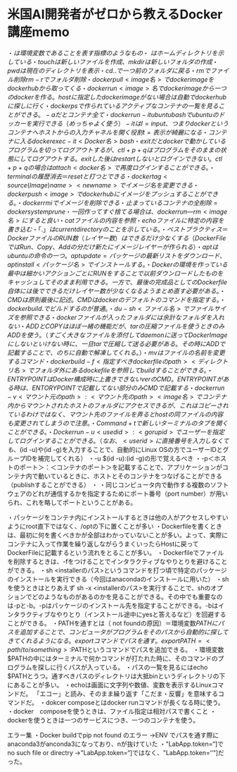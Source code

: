 # 米国AI開発者がゼロから教えるDocker講座memo
・$は環境変数であることを表す指標のようなもの
・~はホームディレクトリを示している
・touchは新しいファイルを作成、mkdirは新しいフォルダの作成
・pwdは現在のディレクトリを表示
・cd ..で一つ前のフォルダに戻る
・rmでファイル削除　rm -rでフォルダ削除
・docker pull <image名>でdocker imageをdocker hubから取ってくる
・docker run <image>名でdocker imageから一つのdockerを作る。hostに指定したdocker imageがない場合は自動でdockerhubに探しに行く
・docker psで作られているアクティブなコンテナの一覧を見ることができる。-aだとコンテナ全て
・docker run -it ubuntu bashでubuntuのドッカーを実行できる（めっちゃよく使う）-itはI=input、つまりdockerというコンテナへホストからの入力チャネルを開く役割 t=表示が綺麗になる
・コンテナに入る docker exec -it <Docker名> bash
・exitだとdockerで動かしているプログラムを切ってログアウトするが、ctl + p + qはプログラムをそのままの状態にしてログアウトする。exitした後はrestartしないとログインできない。ctl + p + qの場合はattach <docker名>で再度ログインすることができる。
・terminalの履歴消去＝reset と打つとできる
・docker tag<source(Image) name> <new name>でイメージ名を変更できる
・docker push <image>でdockerhubにイメージをプッシュすることができる。
・docker rmi でイメージを削除できる
・止まっているコンテナの全削除=docker system prune
・一回作ってすぐ捨てる場合は、docker run —rm <image名>にすると良い
・cat ファイルの内容を参照
・echoファイルに特定の内容を書き込む
・「.」はcurrent directoryのことを示している。
・ベストプラクティス＝DockerファイルのRUN数（レイヤー数）はできるだけ少なくする（DockerFileではRun、Copy、Addの分だけ新たにイメージレイヤーが作られる）
・aptはubuntuの命令の一つ。apt update=パッケージの最新リストをダウンロード、apt install <パッケージ名>でインストールする。
・Dockerの環境を作っている最中は細かいアクションごとにRUNをすることで以前ダウンロードしたものをキャッシュしてそのまま利用できる。一方で、最後の完成品としてのDockerfile自体には後でできるだけレイヤー数が少なくなるようまとめ直す必要がある。
・CMDは原則最後に記述。CMDはdockerのデフォルトのコマンドを指定する。
・docker build .　でビルドするのが普通。
・du -sh <ファイル名>でファイルサイズを参照できる
・dockerファイルが入ったフォルダには余計なフォルダを入れない
・ADDとCOPYはほぼ一緒の機能だが、tarの圧縮ファイルを使うときのみADDを使う。（すごく大きなファイルを添付してdaemonに送ってDocker Imageにしないといけない時に、一旦tarで圧縮して送る必要がある。その時にADDで記載することで、のちに自動で解凍してくれる。）
・mvはファイルの名前を変更するコマンド
・docker build -f <指定すべきdockerfileのpath> <ディレクトリ名>でフォルダ外にあるdockefileを参照してbuildすることができる。
・ENTRY POINTはDocker構成時に上書きできないverのCMD。ENTRYPOINTがある時は、ENTORYPOINTで記載してない部分のみCMDで記載する
・docker run -v <マウント元のpath>:<マウント先のpath> <image名>でコンテナ内からマウントされたホストのフォルダにアクセスできるが、これはコピーされているわけではなく、マウント先のファイルを弄るとhostの同ファイルの内容も変更されてしまうので注意。
・Command + tで新しいターミナルのタブを開くことができる。
・Docker run -u <used id>:<gorup id>でユーザーを指定してログインすることができる。（なお、<user id>に直接番号を入力しなくても、$(id -u)や(id -g)を入力することで、自動的にLinux OSの方でユーザーIDとグループIDを補完してくれる）
・-u $(id -u):(id -g)の形で覚えるべき
・-p＜ホストのポート＞：＜コンテナのポート＞を記載することで、アプリケーションがコンテナ内で動いているときに、ホストとそのコンテナをつなげることができる（publishすることができる）
・
・同じコンピュータ内で動作する複数のソフトウェアのどれが通信するかを指定するためにポート番号（port number）が用いられ、これを略してポートということがある。

・パッケージをコンテナ内にインストールするときは他の人がアクセスしやすいようにroot直下ではなく、/optの下に置くことが多い
・Dockerfileを書くときは、最初に何を書くべきかが全部はわかっていないことが多い。よって、実際にコンテナに入って作業を繰り返しながらうまくいったらHostに戻ってDockerFileに記載するという流れをとることが多い。
・Dockerfileでファイルを削除するときは、-fをつけることでインタラクティブなやりとりを避けることができる。
・sh <installerのパス>というコマンドを打つ頃で特定のパッケージのインストールを実行できる（今回はanacondaのインストールに用いた）
・shを使うときはとりあえず sh -x <installerのパス>を実行することで、shのオプションでどのようなものがあるのかを見ることができる。その中でも重要なのは-pと-b。-pはパッケージのインストール先を指定することができる。-bはインタラクティブなやりとり（インストール途中にyesと答えるなど）を回避することができる。
・PATHを通すとは（<command> not foundの原因）＝環境変数$PATHにパスを追加することで、コンピュータがプログラムをそのパスから自動的に探してきてくれるようになる。exportコマンドでパスを通す。export PATH=<path/to/something>:$PATHというコマンドでパスを追加できる。
・環境変数$PATHの中にはターミナルで何かコマンドが打たれた時に、そのコマンドのプログラムを探しに行くパスが入っている。
・パスの一覧を見るにはecho $PATHとうつ。通すべきパスのディレクトリは大抵binというディレクトリの下にあることが多い。
・echoは画面に文字列や数値、変数を表示するLinuxコマンドだ。 「エコー」と読み、そのまま繰り返す「こだま・反響」を意味するコマンドだ。
・dokcer composeとはdocker runコマンドが長くなる時に使う。
・docker　composeを使うときは、ファイル指定は相対パスで書くこと
・dockerを使うときは一つのサービスにつき、一つのコンテナを使う。

エラー集
・Docker buildでpip not found のエラー
→ENV でパスを通す際にanaconda3がanconda3になっており、nが抜けていた
・"LabApp.token=“]でno such file or directry
→"LabApp.token=“]ではなく、"LabApp.token=‘’“]だった。


